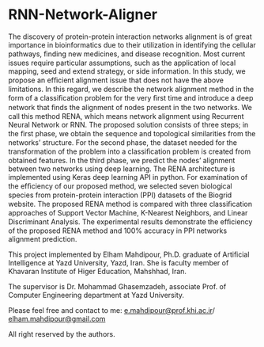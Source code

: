 # RNN-Network-Aligner

The discovery of protein-protein interaction networks alignment is of great importance in
bioinformatics due to their utilization in identifying the cellular pathways, ﬁnding new medicines, and
disease recognition. Most current issues require particular assumptions, such as the application of local
mapping, seed and extend strategy, or side information. In this study, we propose an efﬁcient alignment
issue that does not have the above limitations. In this regard, we describe the network alignment method
in the form of a classiﬁcation problem for the very ﬁrst time and introduce a deep network that ﬁnds the
alignment of nodes present in the two networks. We call this method RENA, which means network alignment
using Recurrent Neural Network or RNN. The proposed solution consists of three steps; in the ﬁrst phase,
we obtain the sequence and topological similarities from the networks’ structure. For the second phase,
the dataset needed for the transformation of the problem into a classiﬁcation problem is created from
obtained features. In the third phase, we predict the nodes’ alignment between two networks using deep
learning. The RENA architecture is implemented using Keras deep learning API in python. For examination
of the efﬁciency of our proposed method, we selected seven biological species from protein-protein
interaction (PPI) datasets of the Biogrid website. The proposed RENA method is compared with three
classiﬁcation approaches of Support Vector Machine, K-Nearest Neighbors, and Linear Discriminant
Analysis. The experimental results demonstrate the efﬁciency of the proposed RENA method and 100%
accuracy in PPI networks alignment prediction.

This project implemented by Elham Mahdipour, Ph.D. graduate of Artificial Intelligence at Yazd University, Yazd, Iran. She is faculty member of Khavaran Institute of Higer Education, Mahshhad, Iran.

The supervisor is Dr. Mohammad Ghasemzadeh, associate Prof. of Computer Engineering department at Yazd University.

Please feel free and contact to me: e.mahdipour@prof.khi.ac.ir/ elham.mahdipour@gmail.com

All right reserved by the authors.
